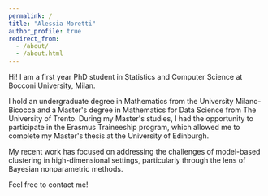 ```yaml
---
permalink: /
title: "Alessia Moretti"
author_profile: true
redirect_from: 
  - /about/
  - /about.html
---
```


Hi! I am a first year PhD student in Statistics and Computer Science at Bocconi University, Milan. 

I hold an undergraduate degree in Mathematics from the University Milano-Bicocca and a Master's degree in Mathematics for Data Science from The University of Trento. During my Master's studies, I had the opportunity to participate in the Erasmus Traineeship program, which allowed me to complete my Master's thesis at the University of Edinburgh.

My recent work has focused on addressing the challenges of model-based clustering in high-dimensional settings, particularly through the lens of Bayesian nonparametric methods.

Feel free to contact me!
